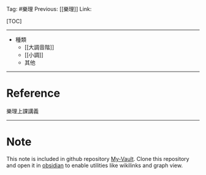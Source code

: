 Tag: #樂理 
Previous: [[樂理]]
Link: 

[TOC]

---

- 種類
	- [[大調音階]]
	- [[小調]]
	- 其他

---

# Reference

樂理上課講義

---

# Note

This note is included in github repository [My-Vault](https://github.com/LittleD3092/My-Vault.git). Clone this repository and open it in [obsidian](https://obsidian.md/) to enable utilities like wikilinks and graph view.